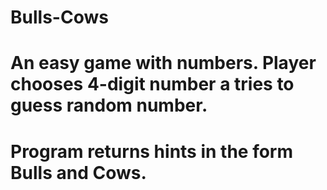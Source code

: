 # Bulls-Cows

# An easy game with numbers. Player chooses 4-digit number a tries to guess random number.
# Program returns hints in the form Bulls and Cows.